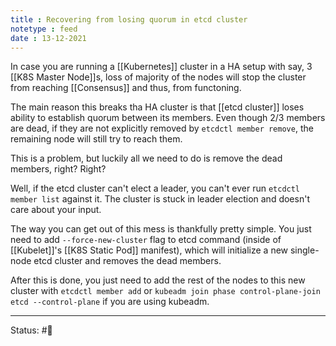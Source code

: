 ```yaml
---
title : Recovering from losing quorum in etcd cluster
notetype : feed
date : 13-12-2021
---
```


In case you are running a [[Kubernetes]] cluster in a HA setup with say, 3 [[K8S Master Node]]s, loss of majority of the nodes will stop the cluster from reaching [[Consensus]] and thus, from functoning. 

The main reason this breaks tha HA cluster is that [[etcd cluster]] loses ability to establish quorum between its members. Even though 2/3 members are dead, if they are not explicitly removed by `etcdctl member remove`, the remaining node will still try to reach them. 

This is a problem, but luckily all we need to do is remove the dead members, right? Right? 

Well, if the etcd cluster can't elect a leader, you can't ever run `etcdctl member list` against it. The cluster is stuck in leader election and doesn't care about your input.

The way you can get out of this mess is thankfully pretty simple. You just need to add `--force-new-cluster` flag to etcd command (inside of [[Kubelet]]'s [[K8S Static Pod]] manifest), which will initialize a new single-node etcd cluster and removes the dead members. 

After this is done, you just need to add the rest of the nodes to this new cluster with `etcdctl member add` or `kubeadm join phase control-plane-join etcd --control-plane` if you are using kubeadm.

-----

Status: #🌱 


